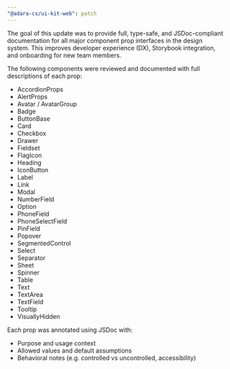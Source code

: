 ```yaml
---
"@adara-cs/ui-kit-web": patch
---
```


The goal of this update was to provide full, type-safe, and JSDoc-compliant documentation for all major component prop interfaces in the design system. This improves developer experience (DX), Storybook integration, and onboarding for new team members.

The following components were reviewed and documented with full descriptions of each prop:

- AccordionProps
- AlertProps
- Avatar / AvatarGroup
- Badge
- ButtonBase
- Card
- Checkbox
- Drawer
- Fieldset
- FlagIcon
- Heading
- IconButton
- Label
- Link
- Modal
- NumberField
- Option
- PhoneField
- PhoneSelectField
- PinField
- Popover
- SegmentedControl
- Select
- Separator
- Sheet
- Spinner
- Table
- Text
- TextArea
- TextField
- Tooltip
- VisuallyHidden

Each prop was annotated using JSDoc with:

- Purpose and usage context
- Allowed values and default assumptions
- Behavioral notes (e.g. controlled vs uncontrolled, accessibility)
